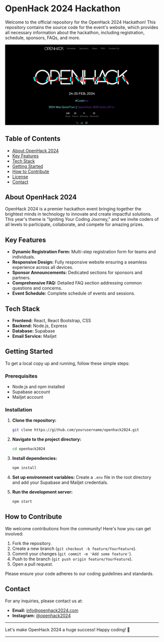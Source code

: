 # OpenHack 2024 Hackathon
Welcome to the official repository for the OpenHack 2024 Hackathon! This repository contains the source code for the event's website, which provides all necessary information about the hackathon, including registration, schedule, sponsors, FAQs, and more.

![OpenHack 2024 Banner](image.png)

## Table of Contents

- [About OpenHack 2024](#about-openhack-2024)
- [Key Features](#key-features)
- [Tech Stack](#tech-stack)
- [Getting Started](#getting-started)
- [How to Contribute](#how-to-contribute)
- [License](#license)
- [Contact](#contact)

## About OpenHack 2024

OpenHack 2024 is a premier hackathon event bringing together the brightest minds in technology to innovate and create impactful solutions. This year's theme is "Igniting Your Coding Journey," and we invite coders of all levels to participate, collaborate, and compete for amazing prizes.

## Key Features

- **Dynamic Registration Form:** Multi-step registration form for teams and individuals.
- **Responsive Design:** Fully responsive website ensuring a seamless experience across all devices.
- **Sponsor Announcements:** Dedicated sections for sponsors and partners.
- **Comprehensive FAQ:** Detailed FAQ section addressing common questions and concerns.
- **Event Schedule:** Complete schedule of events and sessions.

## Tech Stack

- **Frontend:** React, React Bootstrap, CSS
- **Backend:** Node.js, Express
- **Database:** Supabase
- **Email Service:** Mailjet

## Getting Started

To get a local copy up and running, follow these simple steps:

### Prerequisites

- Node.js and npm installed
- Supabase account
- Mailjet account

### Installation

1. **Clone the repository:**
   ```sh
   git clone https://github.com/yourusername/openhack2024.git
   ```
2. **Navigate to the project directory:**
   ```sh
   cd openhack2024
   ```
3. **Install dependencies:**
   ```sh
   npm install
   ```
4. **Set up environment variables:**
   Create a `.env` file in the root directory and add your Supabase and Mailjet credentials.

5. **Run the development server:**
   ```sh
   npm start
   ```

## How to Contribute

We welcome contributions from the community! Here's how you can get involved:

1. Fork the repository.
2. Create a new branch (`git checkout -b feature/YourFeature`).
3. Commit your changes (`git commit -m 'Add some feature'`).
4. Push to the branch (`git push origin feature/YourFeature`).
5. Open a pull request.

Please ensure your code adheres to our coding guidelines and standards.

## Contact

For any inquiries, please contact us at:

- **Email:** info@openhack2024.com
- **Instagram:** [@openhack2024](https://instagram.com/openhack2024)
---

Let's make OpenHack 2024 a huge success! Happy coding! 🚀

---